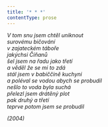 ```yaml
---
title: '* * *'
contentType: prose
---
```


<section>

_V tom snu jsem chtěl uniknout  
surovému bičování  
v zajateckém táboře  
jakýchsi Číňanů  
šel jsem na řadu jako třetí  
a věděl že se mi to zdá  
stál jsem v babiččině kuchyni  
a poléval se vodou abych se probudil  
nešlo to voda byla suchá  
přelezl jsem drátěný plot  
pak druhý a třetí  
teprve potom jsem se probudil_

</section>

<section>

_(2004)_

</section>
